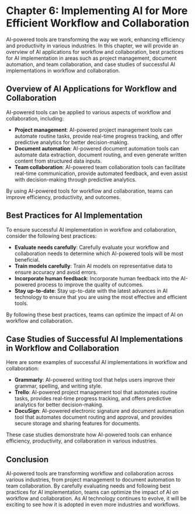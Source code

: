Chapter 6: Implementing AI for More Efficient Workflow and Collaboration
========================================================================

AI-powered tools are transforming the way we work, enhancing efficiency and productivity in various industries. In this chapter, we will provide an overview of AI applications for workflow and collaboration, best practices for AI implementation in areas such as project management, document automation, and team collaboration, and case studies of successful AI implementations in workflow and collaboration.

Overview of AI Applications for Workflow and Collaboration
----------------------------------------------------------

AI-powered tools can be applied to various aspects of workflow and collaboration, including:

* **Project management**: AI-powered project management tools can automate routine tasks, provide real-time progress tracking, and offer predictive analytics for better decision-making.
* **Document automation**: AI-powered document automation tools can automate data extraction, document routing, and even generate written content from structured data inputs.
* **Team collaboration**: AI-powered team collaboration tools can facilitate real-time communication, provide automated feedback, and even assist with decision-making through predictive analytics.

By using AI-powered tools for workflow and collaboration, teams can improve efficiency, productivity, and outcomes.

Best Practices for AI Implementation
------------------------------------

To ensure successful AI implementation in workflow and collaboration, consider the following best practices:

* **Evaluate needs carefully**: Carefully evaluate your workflow and collaboration needs to determine which AI-powered tools will be most beneficial.
* **Train models carefully**: Train AI models on representative data to ensure accuracy and avoid errors.
* **Incorporate human feedback**: Incorporate human feedback into the AI-powered process to improve the quality of outcomes.
* **Stay up-to-date**: Stay up-to-date with the latest advances in AI technology to ensure that you are using the most effective and efficient tools.

By following these best practices, teams can optimize the impact of AI on workflow and collaboration.

Case Studies of Successful AI Implementations in Workflow and Collaboration
---------------------------------------------------------------------------

Here are some examples of successful AI implementations in workflow and collaboration:

* **Grammarly**: AI-powered writing tool that helps users improve their grammar, spelling, and writing style.
* **Trello**: AI-powered project management tool that automates routine tasks, provides real-time progress tracking, and offers predictive analytics for better decision-making.
* **DocuSign**: AI-powered electronic signature and document automation tool that automates document routing and approval, and provides secure storage and sharing features for documents.

These case studies demonstrate how AI-powered tools can enhance efficiency, productivity, and collaboration in various industries.

Conclusion
----------

AI-powered tools are transforming workflow and collaboration across various industries, from project management to document automation to team collaboration. By carefully evaluating needs and following best practices for AI implementation, teams can optimize the impact of AI on workflow and collaboration. As AI technology continues to evolve, it will be exciting to see how it is adopted in even more industries and workflows.
